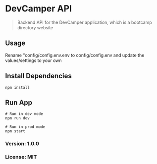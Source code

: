# DevCamper API

>Backend API for the DevCamper application, which is a bootcamp directory website


## Usage

Rename "config/config.env.env to config/config.env and update the values/settings to your own

## Install Dependencies

```
npm install
``` 

## Run App
```
# Run in dev mode 
npm run dev

# Run in prod mode
npm start
```


### Version: 1.0.0
### License: MIT 